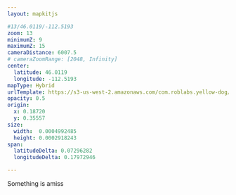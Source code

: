 ```yaml
---
layout: mapkitjs

#13/46.0119/-112.5193
zoom: 13
minimumZ: 9
maximumZ: 15
cameraDistance: 6007.5
# cameraZoomRange: [2048, Infinity]
center:
  latitude: 46.0119
  longitude: -112.5193
mapType: Hybrid
urlTemplate: https://s3-us-west-2.amazonaws.com/com.roblabs.yellow-dog/maptiler/butte/{z}/{x}/{y}.png
opacity: 0.5
origin: 
  x: 0.18720
  y: 0.35557
size:
  width:  0.0004992485
  height: 0.0002918243
span:
  latitudeDelta: 0.07296282
  longitudeDelta: 0.17972946

---
```


Something is amiss
